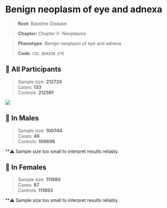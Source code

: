 # Benign neoplasm of eye and adnexa

> **Root:** Baseline Disease  

> **Chapter:** Chapter II- Neoplasms  

> **Phenotype:** Benign neoplasm of eye and adnexa  

> **Code:** `CD2_BENIGN_EYE`

## 🧪 All Participants  
> Sample size: **212724**  
> Cases: **133**  
> Controls: **212591**
<img src="/Disease/Figures/ALL/Incidence/CD2_BENIGN_EYE.png"/>
<CsvTable src="/Disease/Data/ALL/Incidence/COX_CD2_BENIGN_EYE.csv" label="🔍 View full results" />

## 👨 In Males  
> Sample size: **100744**  
> Cases: **46**  
> Controls: **100698**

**⚠️ Sample size too small to interpret results reliably.


## 👩 In Females  
> Sample size: **111980**  
> Cases: **87**  
> Controls: **111893**

**⚠️ Sample size too small to interpret results reliably.

